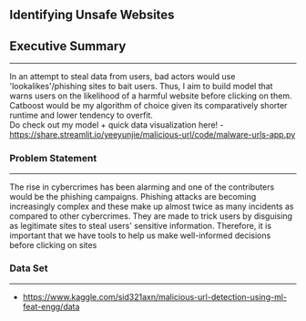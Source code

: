 Identifying Unsafe Websites
---

## Executive Summary
---
In an attempt to steal data from users, bad actors would use 'lookalikes'/phishing sites to bait users. 
Thus, I aim to build model that warns users on the likelihood of a harmful website before clicking on them. 
Catboost would be my algorithm of choice given its comparatively shorter runtime and lower tendency to overfit.
<br> Do check out my model + quick data visualization here!  - https://share.streamlit.io/yeeyunjie/malicious-url/code/malware-urls-app.py


### Problem Statement
---
The rise in cybercrimes has been alarming and one of the contributers would be the phishing campaigns. Phishing attacks are becoming increasingly complex and
these make up almost twice as many incidents as compared to other cybercrimes. They are made to trick users by disguising as legitimate sites to steal users' sensitive information.
Therefore, it is important that we have tools to help us make well-informed decisions before clicking on sites



### Data Set
---
- https://www.kaggle.com/sid321axn/malicious-url-detection-using-ml-feat-engg/data